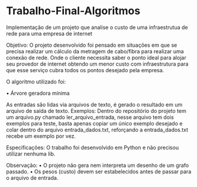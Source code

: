 # Trabalho-Final-Algoritmos
Implementação de um projeto que analise o custo de uma infraestrutua de rede para uma empresa de internet


Objetivo: O projeto desenvolvido foi pensado em situações em que se precisa realizar um cálculo da metragem de cabo/fibra  para realizar uma conexão de rede.
Onde o cliente necessita saber o ponto ideal para alojar seu provedor de internet obtendo um menor custo com infraestrutura para que esse serviço cubra todos os pontos desejado pela empresa.

O algoritmo utilizado foi:

• Árvore geradora mínima

As entradas são lidas via arquivos de texto, é gerado o resultado em um arquivo de saída de texto.
Exemplos: Dentro do repositório do projeto tem um arquivo.py chamado ler_arquivo_entrada, nesse arquivo tem dois exemplos para teste, basta apenas copiar um único exemplo desejado e colar dentro do arquivo entrada_dados.txt, reforçando a entrada_dados.txt recebe um exemplo por vez.

Especificações: O trabalho foi desenvolvido em Python e não precisou utilizar nenhuma lib. 

Observação:
• O projeto não gera nem interpreta um desenho de um grafo passado. 
• Os pesos (custo) devem ser estabelecidos antes de passar para o arquivo de entrada.
